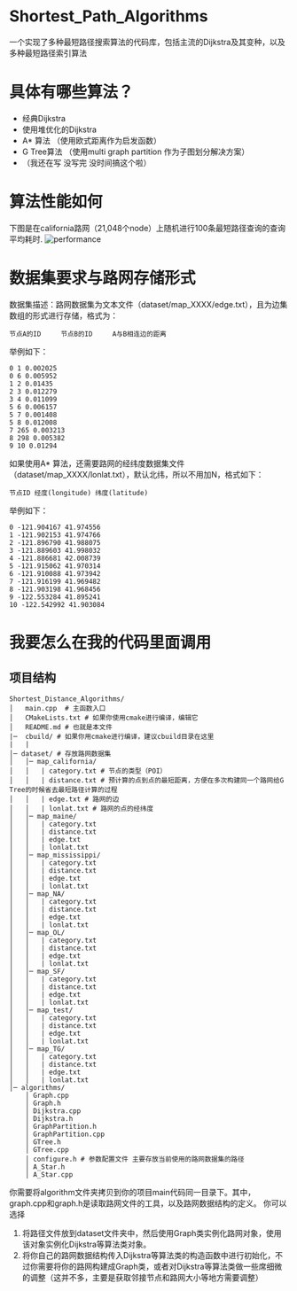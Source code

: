 # Shortest_Path_Algorithms
 一个实现了多种最短路径搜索算法的代码库，包括主流的Dijkstra及其变种，以及多种最短路径索引算法
# 具体有哪些算法？
* 经典Dijkstra
* 使用堆优化的Dijkstra
* A* 算法 （使用欧式距离作为启发函数）
* G Tree算法 （使用multi graph partition 作为子图划分解决方案）
* （我还在写 没写完 没时间搞这个啦）

# 算法性能如何
下图是在california路网（21,048个node）上随机进行100条最短路径查询的查询平均耗时.
![performance](https://jiantuku-liwenbin.oss-cn-shanghai.aliyuncs.com/%E6%9D%82/performancedd.jpg)
# 数据集要求与路网存储形式
数据集描述：路网数据集为文本文件（dataset/map_XXXX/edge.txt），且为边集数组的形式进行存储，格式为：
```
节点A的ID     节点B的ID     A与B相连边的距离
```
举例如下：
```
0 1 0.002025
0 6 0.005952
1 2 0.01435
2 3 0.012279
3 4 0.011099
5 6 0.006157
5 7 0.001408
5 8 0.012008
7 265 0.003213
8 298 0.005382
9 10 0.01294
```

如果使用A* 算法，还需要路网的经纬度数据集文件（dataset/map_XXXX/lonlat.txt），默认北纬，所以不用加N，格式如下：
```
节点ID 经度(longitude) 纬度(latitude)
```
举例如下：
```
0 -121.904167 41.974556
1 -121.902153 41.974766
2 -121.896790 41.988075
3 -121.889603 41.998032
4 -121.886681 42.008739
5 -121.915062 41.970314
6 -121.910088 41.973942
7 -121.916199 41.969482
8 -121.903198 41.968456
9 -122.553284 41.895241
10 -122.542992 41.903084
```
# 我要怎么在我的代码里面调用
## 项目结构
```
Shortest_Distance_Algorithms/
│   main.cpp  # 主函数入口
│   CMakeLists.txt # 如果你使用cmake进行编译，编辑它
│   README.md # 也就是本文件
|─  cbuild/ # 如果你用cmake进行编译，建议cbuild目录在这里
|   |
│─ dataset/ # 存放路网数据集
│   │─ map_california/
│   │   | category.txt # 节点的类型（POI）
│   │   | distance.txt # 预计算的点到点的最短距离，方便在多次构建同一个路网给G Tree的时候省去最短路径计算的过程
│   │   | edge.txt # 路网的边
│   │   | lonlat.txt # 路网的点的经纬度
│   │─ map_maine/
│   │   | category.txt
│   │   | distance.txt
│   │   | edge.txt
│   │   | lonlat.txt
│   │─ map_mississippi/
│   │   | category.txt
│   │   | distance.txt
│   │   | edge.txt
│   │   | lonlat.txt
│   │─ map_NA/
│   │   | category.txt
│   │   | distance.txt
│   │   | edge.txt
│   │   | lonlat.txt
│   │─ map_OL/
│   │   | category.txt
│   │   | distance.txt
│   │   | edge.txt
│   │   | lonlat.txt
│   │─ map_SF/
│   │   | category.txt
│   │   | distance.txt
│   │   | edge.txt
│   │   | lonlat.txt
│   │─ map_test/
│   │   | category.txt
│   │   | distance.txt
│   │   | edge.txt
│   │   | lonlat.txt
│   │─ map_TG/
│   │   | category.txt
│   │   | distance.txt
│   │   | edge.txt
│   │   | lonlat.txt
│─ algorithms/
    │ Graph.cpp
    │ Graph.h
    │ Dijkstra.cpp
    │ Dijkstra.h
    │ GraphPartition.h
    │ GraphPartition.cpp
    │ GTree.h
    │ GTree.cpp
    │ configure.h # 参数配置文件 主要存放当前使用的路网数据集的路径
    │ A_Star.h
    │ A_Star.cpp
```

你需要将algorithm文件夹拷贝到你的项目main代码同一目录下。其中，graph.cpp和graph.h是读取路网文件的工具，以及路网数据结构的定义。
你可以选择
1. 将路径文件放到dataset文件夹中，然后使用Graph类实例化路网对象，使用该对象实例化Dijkstra等算法类对象。
1. 将你自己的路网数据结构传入Dijkstra等算法类的构造函数中进行初始化，不过你需要将你的路网构建成Graph类，或者对Dijkstra等算法类做一些席细微的调整（这并不多，主要是获取邻接节点和路网大小等地方需要调整）
